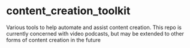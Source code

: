 # content_creation_toolkit
Various tools to help automate and assist content creation. This repo is currently concerned with video podcasts, but may be extended to other forms of content creation in the future
